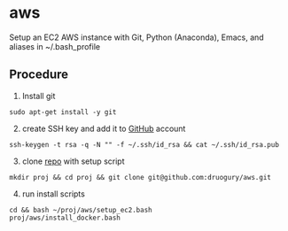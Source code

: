 # aws  
Setup an EC2 AWS instance with Git, Python (Anaconda), Emacs, and aliases in ~/.bash_profile

## Procedure  
1. Install git
```{r, engine='bash', submit}
sudo apt-get install -y git  
```

2. create SSH key and add it to [GitHub](https://github.com/settings/keys) account 
```{r, engine='bash', submit} 
ssh-keygen -t rsa -q -N "" -f ~/.ssh/id_rsa && cat ~/.ssh/id_rsa.pub
```

3. clone [repo](https://github.com/druogury/aws) with setup script
```{r, engine='bash', submit}
mkdir proj && cd proj && git clone git@github.com:druogury/aws.git
```

4. run install scripts
```{r, engine='bash', submit}
cd && bash ~/proj/aws/setup_ec2.bash
proj/aws/install_docker.bash
```

